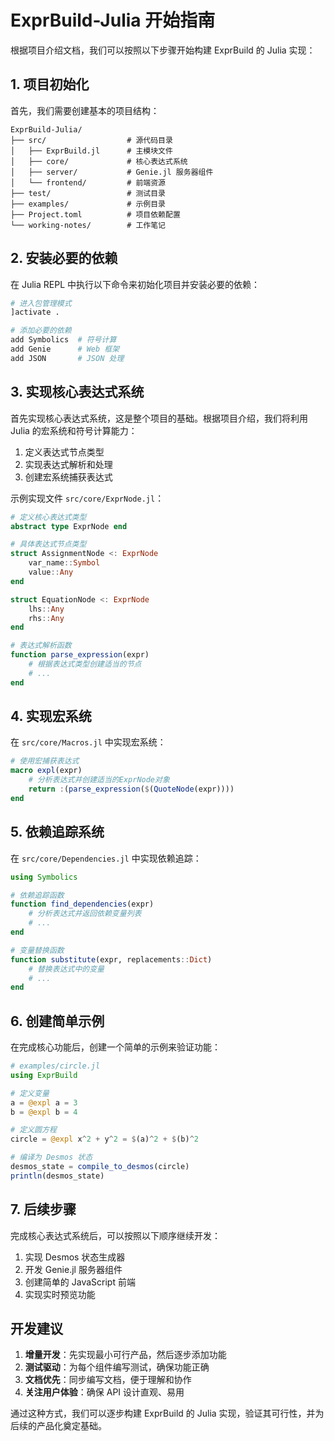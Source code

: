 # ExprBuild-Julia 开始指南

根据项目介绍文档，我们可以按照以下步骤开始构建 ExprBuild 的 Julia 实现：

## 1. 项目初始化

首先，我们需要创建基本的项目结构：

```
ExprBuild-Julia/
├── src/                  # 源代码目录
│   ├── ExprBuild.jl      # 主模块文件
│   ├── core/             # 核心表达式系统
│   ├── server/           # Genie.jl 服务器组件
│   └── frontend/         # 前端资源
├── test/                 # 测试目录
├── examples/             # 示例目录
├── Project.toml          # 项目依赖配置
└── working-notes/        # 工作笔记
```

## 2. 安装必要的依赖

在 Julia REPL 中执行以下命令来初始化项目并安装必要的依赖：

```julia
# 进入包管理模式
]activate .

# 添加必要的依赖
add Symbolics  # 符号计算
add Genie      # Web 框架
add JSON       # JSON 处理
```

## 3. 实现核心表达式系统

首先实现核心表达式系统，这是整个项目的基础。根据项目介绍，我们将利用 Julia 的宏系统和符号计算能力：

1. 定义表达式节点类型
2. 实现表达式解析和处理
3. 创建宏系统捕获表达式

示例实现文件 `src/core/ExprNode.jl`：

```julia
# 定义核心表达式类型
abstract type ExprNode end

# 具体表达式节点类型
struct AssignmentNode <: ExprNode
    var_name::Symbol
    value::Any
end

struct EquationNode <: ExprNode
    lhs::Any
    rhs::Any
end

# 表达式解析函数
function parse_expression(expr)
    # 根据表达式类型创建适当的节点
    # ...
end
```

## 4. 实现宏系统

在 `src/core/Macros.jl` 中实现宏系统：

```julia
# 使用宏捕获表达式
macro expl(expr)
    # 分析表达式并创建适当的ExprNode对象
    return :(parse_expression($(QuoteNode(expr))))
end
```

## 5. 依赖追踪系统

在 `src/core/Dependencies.jl` 中实现依赖追踪：

```julia
using Symbolics

# 依赖追踪函数
function find_dependencies(expr)
    # 分析表达式并返回依赖变量列表
    # ...
end

# 变量替换函数
function substitute(expr, replacements::Dict)
    # 替换表达式中的变量
    # ...
end
```

## 6. 创建简单示例

在完成核心功能后，创建一个简单的示例来验证功能：

```julia
# examples/circle.jl
using ExprBuild

# 定义变量
a = @expl a = 3
b = @expl b = 4

# 定义圆方程
circle = @expl x^2 + y^2 = $(a)^2 + $(b)^2

# 编译为 Desmos 状态
desmos_state = compile_to_desmos(circle)
println(desmos_state)
```

## 7. 后续步骤

完成核心表达式系统后，可以按照以下顺序继续开发：

1. 实现 Desmos 状态生成器
2. 开发 Genie.jl 服务器组件
3. 创建简单的 JavaScript 前端
4. 实现实时预览功能

## 开发建议

1. **增量开发**：先实现最小可行产品，然后逐步添加功能
2. **测试驱动**：为每个组件编写测试，确保功能正确
3. **文档优先**：同步编写文档，便于理解和协作
4. **关注用户体验**：确保 API 设计直观、易用

通过这种方式，我们可以逐步构建 ExprBuild 的 Julia 实现，验证其可行性，并为后续的产品化奠定基础。